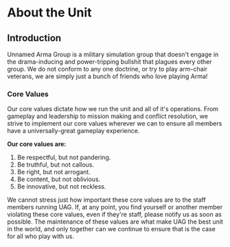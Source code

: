 # About the Unit

## Introduction

Unnamed Arma Group is a military simulation group that doesn't engage in the drama-inducing and power-tripping bullshit that plagues every other group. We do not conform to any one doctrine, or try to play arm-chair veterans, we are simply just a bunch of friends who love playing Arma!

### Core Values

Our core values dictate how we run the unit and all of it's operations. From gameplay and leadership to mission making and conflict resolution, we strive to implement our core values wherever we can to ensure all members have a universally-great gameplay experience.

**Our core values are:**

1. Be respectful, but not pandering.
2. Be truthful, but not callous.
3. Be right, but not arrogant.
4. Be content, but not oblivious.
5. Be innovative, but not reckless.

We cannot stress just how important these core values are to the staff members running UAG. If, at any point, you find yourself or another member violating these core values, even if they're staff, please notify us as soon as possible. The maintenance of these values are what make UAG the best unit in the world, and only together can we continue to ensure that is the case for all who play with us.
